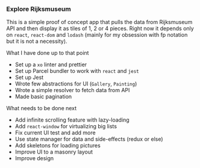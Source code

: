### Explore Rijksmuseum

This is a simple proof of concept app that pulls the data from Rijksmuseum API and then display it as tiles of 1, 2 or 4 pieces.
Right now it depends only on `react`, `react-dom` and `lodash` (mainly for my obsession with fp notation but it is not a necessity).

What I have done up to that point
* Set up a `xo` linter and prettier
* Set up Parcel bundler to work with `react` and `jest`
* Set up Jest
* Wrote few abstractions for UI (`Gallery`, `Painting`)
* Wrote a simple resolver to fetch data from API
* Made basic pagination

What needs to be done next
* Add infinite scrolling feature with lazy-loading
* Add `react-window` for virtualizing big lists
* Fix current UI test and add more
* Use state manager for data and side-effects (redux or else)
* Add skeletons for loading pictures
* Improve UI to a masonry layout
* Improve design 
